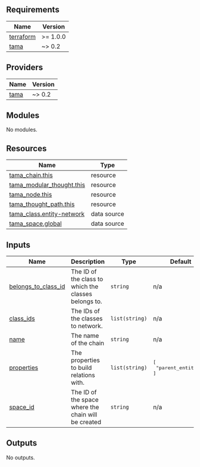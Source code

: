 <!-- BEGIN_TF_DOCS -->
## Requirements

| Name | Version |
|------|---------|
| <a name="requirement_terraform"></a> [terraform](#requirement\_terraform) | >= 1.0.0 |
| <a name="requirement_tama"></a> [tama](#requirement\_tama) | ~> 0.2 |

## Providers

| Name | Version |
|------|---------|
| <a name="provider_tama"></a> [tama](#provider\_tama) | ~> 0.2 |

## Modules

No modules.

## Resources

| Name | Type |
|------|------|
| [tama_chain.this](https://registry.terraform.io/providers/upmaru/tama/latest/docs/resources/chain) | resource |
| [tama_modular_thought.this](https://registry.terraform.io/providers/upmaru/tama/latest/docs/resources/modular_thought) | resource |
| [tama_node.this](https://registry.terraform.io/providers/upmaru/tama/latest/docs/resources/node) | resource |
| [tama_thought_path.this](https://registry.terraform.io/providers/upmaru/tama/latest/docs/resources/thought_path) | resource |
| [tama_class.entity-network](https://registry.terraform.io/providers/upmaru/tama/latest/docs/data-sources/class) | data source |
| [tama_space.global](https://registry.terraform.io/providers/upmaru/tama/latest/docs/data-sources/space) | data source |

## Inputs

| Name | Description | Type | Default | Required |
|------|-------------|------|---------|:--------:|
| <a name="input_belongs_to_class_id"></a> [belongs\_to\_class\_id](#input\_belongs\_to\_class\_id) | The ID of the class to which the classes belongs to. | `string` | n/a | yes |
| <a name="input_class_ids"></a> [class\_ids](#input\_class\_ids) | The IDs of the classes to network. | `list(string)` | n/a | yes |
| <a name="input_name"></a> [name](#input\_name) | The name of the chain | `string` | n/a | yes |
| <a name="input_properties"></a> [properties](#input\_properties) | The properties to build relations with. | `list(string)` | <pre>[<br/>  "parent_entity_id"<br/>]</pre> | no |
| <a name="input_space_id"></a> [space\_id](#input\_space\_id) | The ID of the space where the chain will be created | `string` | n/a | yes |

## Outputs

No outputs.
<!-- END_TF_DOCS -->